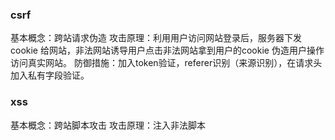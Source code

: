 ### csrf
基本概念：跨站请求伪造
攻击原理：利用用户访问网站登录后，服务器下发cookie 给网站，非法网站诱导用户点击非法网站拿到用户的cookie 伪造用户操作访问真实网站。
防御措施：加入token验证，referer识别（来源识别），在请求头加入私有字段验证。

### xss
基本概念：跨站脚本攻击
攻击原理：注入非法脚本